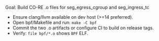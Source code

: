 Goal: Build CO-RE .o files for seg_egress_cgroup and seg_ingress_tc

- Ensure clang/llvm available on dev host (>=14 preferred).
- Open bpf/Makefile and run: `make -C bpf`
- Commit the two .o artifacts or configure CI to build on release tags.
- Verify: `file bpf/*.o` shows `BPF` ELF.
